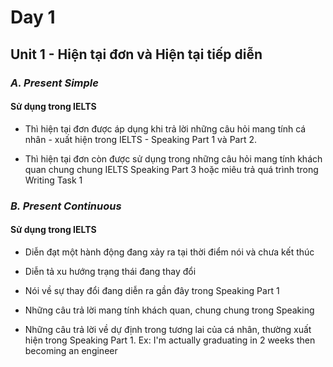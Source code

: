 # **Day 1**

## **Unit 1 - Hiện tại đơn và Hiện tại tiếp diễn**

  

### ***A. Present Simple***

  

#### Sử dụng trong IELTS

  

- Thì hiện tại đơn được áp dụng khi trả lời những câu hỏi mang tính cá nhân - xuất hiện trong IELTS - Speaking Part 1 và Part 2.

- Thì hiện tại đơn còn được sử dụng trong những câu hỏi mang tính khách quan chung chung IELTS Speaking Part 3 hoặc miêu trả quá trình trong Writing Task 1
  

### ***B. Present Continuous***

  

#### Sử dụng trong IELTS

- Diễn đạt một hành động đang xảy ra tại thời điểm nói và chưa kết thúc

- Diễn tả xu hướng trạng thái đang thay đổi

- Nói về sự thay đổi đang diễn ra gần đây trong Speaking Part 1

- Những câu trả lời mang tính khách quan, chung chung trong Speaking

- Những câu trả lời về dự định trong tương lai của cá nhân, thường xuất hiện trong Speaking Part 1. Ex: I'm actually graduating in 2 weeks then becoming an engineer
